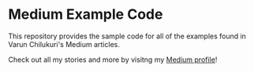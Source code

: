 # Medium Example Code
This repository provides the sample code for all of the examples found in Varun Chilukuri's Medium articles.

Check out all my stories and more by visitng my [Medium profile](https://medium.com/@varunch)!
